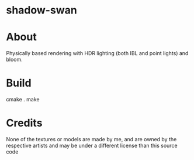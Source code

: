 # shadow-swan
# About
Physically based rendering with HDR lighting (both IBL and point lights) and bloom.

# Build
cmake .
make

# Credits
None of the textures or models are made by me, and are owned by the respective artists and may be under a different license than this source code
